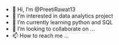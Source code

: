 - 👋 Hi, I’m @PreetiRawat13
- 👀 I’m interested in data analytics project 
- 🌱 I’m currently learning python and SQL
- 💞️ I’m looking to collaborate on ...
- 📫 How to reach me ...

<!---
PreetiRawat13/PreetiRawat13 is a ✨ special ✨ repository because its `README.md` (this file) appears on your GitHub profile.
You can click the Preview link to take a look at your changes.
--->
